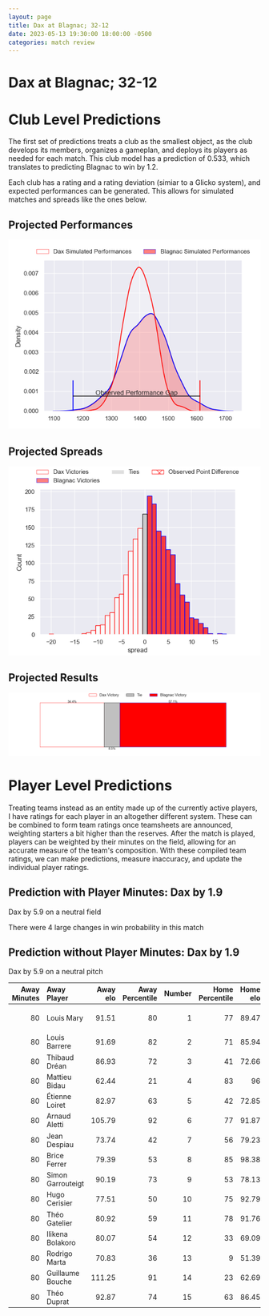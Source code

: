 ```yaml
---  
layout: page  
title: Dax at Blagnac; 32-12  
date: 2023-05-13 19:30:00 18:00:00 -0500  
categories: match review  
---
```

# Dax at Blagnac; 32-12

# Club Level Predictions


The first set of predictions treats a club as the smallest object, as the club develops its members, organizes a gameplan, and deploys its players as needed for each match. This club model has a prediction of 0.533, which translates to predicting Blagnac to win by 1.2.

Each club has a rating and a rating deviation (simiar to a Glicko system), and expected performances can be generated. This allows for simulated matches and spreads like the ones below.
## Projected Performances


![Projected Performances](plots/performances_2023-05-13-Blagnac-Dax.png)
## Projected Spreads


![Projected Spreads](plots/spreads_2023-05-13-Blagnac-Dax.png)
## Projected Results


![Projected Results](plots/resultbar_2023-05-13-Blagnac-Dax.png)
# Player Level Predictions


Treating teams instead as an entity made up of the currently active players, I have ratings for each player in an altogether different system. These can be combined to form team ratings once teamsheets are announced, weighting starters a bit higher than the reserves. After the match is played, players can be weighted by their minutes on the field, allowing for an accurate measure of the team's composition. With these compiled team ratings, we can make predictions, measure inaccuracy, and update the individual player ratings.
## Prediction with Player Minutes: Dax by 1.9


Dax by 5.9 on a neutral field

There were 4 large changes in win probability in this match
## Prediction without Player Minutes: Dax by 1.9


Dax by 5.9 on a neutral pitch



|   Away Minutes | Away Player       |   Away elo |   Away Percentile |   Number |   Home Percentile |   Home elo | Home Player          |   Home Minutes |
|---------------:|:------------------|-----------:|------------------:|---------:|------------------:|-----------:|:---------------------|---------------:|
|             80 | Louis Mary        |      91.51 |                80 |        1 |                77 |      89.47 | Jean-Baptiste Martin |             80 |
|             80 | Louis Barrere     |      91.69 |                82 |        2 |                71 |      85.94 | Gabin Villerouge     |             80 |
|             80 | Thibaud Dréan     |      86.93 |                72 |        3 |                41 |      72.66 | Fabien Lorenzon      |             80 |
|             80 | Mattieu Bidau     |      62.44 |                21 |        4 |                83 |      96    | Vincent Mutel        |             80 |
|             80 | Étienne Loiret    |      82.97 |                63 |        5 |                42 |      72.85 | Lilian Rousset       |             80 |
|             80 | Arnaud Aletti     |     105.79 |                92 |        6 |                77 |      91.87 | Nikita Bekov         |             80 |
|             80 | Jean Despiau      |      73.74 |                42 |        7 |                56 |      79.23 | Benjamin Collet      |             80 |
|             80 | Brice Ferrer      |      79.39 |                53 |        8 |                85 |      98.38 | Mathieu Vachon       |             80 |
|             80 | Simon Garrouteigt |      90.19 |                73 |        9 |                53 |      78.13 | Paul Ravier          |             80 |
|             80 | Hugo Cerisier     |      77.51 |                50 |       10 |                75 |      92.79 | Ugo Seunes           |             80 |
|             80 | Théo Gatelier     |      80.92 |                59 |       11 |                78 |      91.76 | Thibault Moleana     |             80 |
|             80 | Ilikena Bolakoro  |      80.07 |                54 |       12 |                33 |      69.09 | Aurelien Labau       |             80 |
|             80 | Rodrigo Marta     |      70.83 |                36 |       13 |                 9 |      51.39 | Clément Vareilles    |             80 |
|             80 | Guillaume Bouche  |     111.25 |                91 |       14 |                23 |      62.69 | Lukas Doyhenard      |             80 |
|             80 | Théo Duprat       |      92.87 |                74 |       15 |                63 |      86.45 | Antoine Renaud       |             80 |

